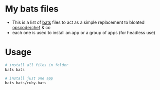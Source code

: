 # My bats files

- This is a list of [bats](https://github.com/sstephenson/bats) files to act as a simple replacement to bloated [opscode/chef](https://github.com/opscode/chef) & co
- each one is used to install an app or a group of apps (for headless use)

# Usage 

```sh
# install all files in folder
bats bats 

# install just one app
bats bats/ruby.bats
```
